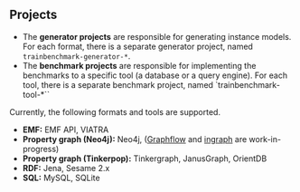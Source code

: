 ## Projects

* The **generator projects** are responsible for generating instance models. For each format, there is a separate generator project, named `trainbenchmark-generator-*`.
* The **benchmark projects** are responsible for implementing the benchmarks to a specific tool (a database or a query engine). For each tool, there is a separate benchmark project, named `trainbenchmark-tool-*``

Currently, the following formats and tools are supported.

* **EMF:** EMF API, VIATRA
* **Property graph (Neo4j):** Neo4j, ([Graphflow](http://graphflow.io/) and [ingraph](http://docs.inf.mit.bme.hu/ingraph/) are work-in-progress)
* **Property graph (Tinkerpop):** Tinkergraph, JanusGraph, OrientDB
* **RDF:** Jena, Sesame 2.x
* **SQL:** MySQL, SQLite
